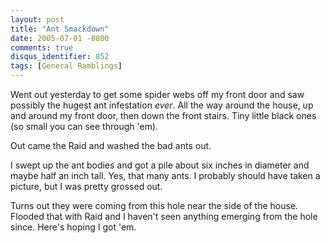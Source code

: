 ```yaml
---
layout: post
title: "Ant Smackdown"
date: 2005-07-01 -0800
comments: true
disqus_identifier: 852
tags: [General Ramblings]
---
```

Went out yesterday to get some spider webs off my front door and saw
possibly the hugest ant infestation *ever*. All the way around the
house, up and around my front door, then down the front stairs. Tiny
little black ones (so small you can see through 'em).
 
 Out came the Raid and washed the bad ants out.
 
 I swept up the ant bodies and got a pile about six inches in diameter
and maybe half an inch tall. Yes, that many ants. I probably should have
taken a picture, but I was pretty grossed out.
 
 Turns out they were coming from this hole near the side of the house.
Flooded that with Raid and I haven't seen anything emerging from the
hole since. Here's hoping I got 'em.
